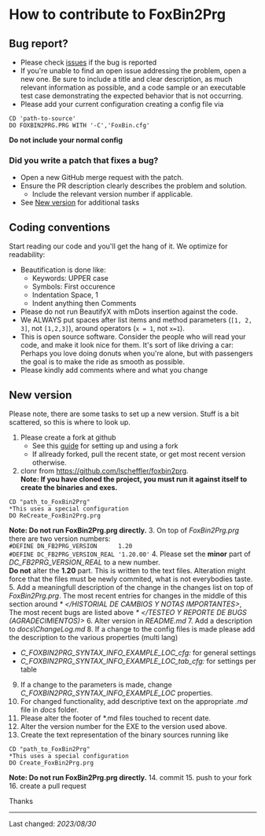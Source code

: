 # How to contribute to FoxBin2Prg

## Bug report?
- Please check  [issues](https://github.com/lscheffler/foxbin2prg/issues) if the bug is reported
- If you're unable to find an open issue addressing the problem, open a new one. Be sure to include a title and clear description, as much relevant information as possible, and a code sample or an executable test case demonstrating the expected behavior that is not occurring.
- Please add your current configuration creating a config file via   
```
CD 'path-to-source'
DO FOXBIN2PRG.PRG WITH '-C','FoxBin.cfg'
```   
**Do not include your normal config**

### Did you write a patch that fixes a bug?
- Open a new GitHub merge request with the patch.
- Ensure the PR description clearly describes the problem and solution.
  - Include the relevant version number if applicable.
- See [New version](#new-version) for additional tasks

## Coding conventions

Start reading our code and you'll get the hang of it. We optimize for readability:

- Beautification is done like:
  - Keywords: UPPER case 
  - Symbols: First occurence
  - Indentation Space, 1
  - Indent anything then Comments
- Please do not run BeautifyX with mDots insertion against the code. 
- We ALWAYS put spaces after list items and method parameters (`[1, 2, 3]`, not `[1,2,3]`), around operators (`x = 1`, not `x=1`).
- This is open source software. Consider the people who will read your code, and make it look nice for them. It's sort of like driving a car: Perhaps you love doing donuts when you're alone, but with passengers the goal is to make the ride as smooth as possible.
- Please kindly add comments where and what you change

## New version
Please note, there are some tasks to set up a new version.
Stuff is a bit scattered, so this is where to look up.
1. Please create a fork at github
   - See this [guide](https://www.dataschool.io/how-to-contribute-on-github/) for setting up and using a fork
   - If allready forked, pull the recent state, or get most recent version otherwise.
2. clonr from https://github.com/lscheffler/foxbin2prg.   
**Note: If you have cloned the project, you must run it against itself to create the binaries and exes.**
```
CD "path_to_FoxBin2Prg"
*This uses a special configuration
DO ReCreate_FoxBin2Prg.prg
```   
**Note: Do not run FoxBin2Prg.prg directly.**
3. On top of _FoxBin2Prg.prg_ there are two version numbers:   
`#DEFINE DN_FB2PRG_VERSION      1.20`    
`#DEFINE DC_FB2PRG_VERSION_REAL '1.20.00'`
4. Please set the **minor** part of _DC_FB2PRG_VERSION_REAL_ to a new number.   
   **Do not** alter the **1.20** part. This is written to the text files.
   Alteration might force that the files must be newly commited, what is not everybodies taste.
5. Add a meaningfull description of the change in the changes list on top of _FoxBin2Prg.prg_.
   The most recent entries for changes in the middle of this section around _* </HISTORIAL DE CAMBIOS Y NOTAS IMPORTANTES>_,   
   The most recent bugs are listed above _* </TESTEO Y REPORTE DE BUGS (AGRADECIMIENTOS)>_
6. Alter version in _README.md_
7. Add a description to _docs\ChangeLog.md_
8. If a change to the config files is made please add the description to the various properties (multi lang)
   - _C_FOXBIN2PRG_SYNTAX_INFO_EXAMPLE_LOC_cfg:_ for general settings
   - _C_FOXBIN2PRG_SYNTAX_INFO_EXAMPLE_LOC_tab_cfg:_ for settings per table
9. If a change to the parameters is made, change _C_FOXBIN2PRG_SYNTAX_INFO_EXAMPLE_LOC_ properties.
1. For changed functionality, add descriptive text on the appropriate _.md_ file in _docs_ folder.
11. Please alter the footer of \*.md files touched to recent date.
12. Alter the version number for the EXE to the version used above.
13. Create the text representation of the binary sources running like
```
CD "path_to_FoxBin2Prg"
*This uses a special configuration
DO Create_FoxBin2Prg.prg
```   
**Note: Do not run FoxBin2Prg.prg directly.**
14. commit
15. push to your fork
16. create a pull request

Thanks

----
Last changed: _2023/08/30_
